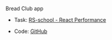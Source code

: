 Bread Club app

- Task: [RS-school - React Performance](https://github.com/rolling-scopes-school/tasks/blob/master/react/modules/tasks/performance.md)

- Code: [GitHub](https://github.com/dzichonka/eco-stats)
